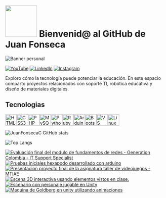 # <img src="https://media0.giphy.com/media/v1.Y2lkPTc5MGI3NjExbTJ6ODduZ2gxcHlpNzlzdzRqYXRhZDY2eTA1OXFpazVjMXg4cnljaiZlcD12MV9pbnRlcm5hbF9naWZfYnlfaWQmY3Q9Zw/EZr27ZbJwmjE9PGyLN/giphy.gif" width="100"/> Bienvenid@ al GitHub de Juan Fonseca

![Banner personal]()

[![YouTube](https://img.shields.io/badge/YouTube-%23FF0000.svg?style=for-the-badge&logo=YouTube&logoColor=white)](https://www.youtube.com/@diegoc19) [![LinkedIn](https://img.shields.io/badge/linkedin-%230077B5.svg?style=for-the-badge&logo=linkedin&logoColor=white)](https://www.linkedin.com/in/diego-fonseca-c/) [![Instagram](https://img.shields.io/badge/Instagram-%23E4405F.svg?style=for-the-badge&logo=Instagram&logoColor=white)]()

Exploro cómo la tecnología puede potenciar la educación. En este espacio comparto proyectos relacionados con soporte TI, robótica educativa y diseño de materiales digitales.

## Tecnologias
<p align="left">
<a href="https://developer.mozilla.org/en-US/docs/Glossary/HTML5" target="_blank" rel="noreferrer"><img src="https://raw.githubusercontent.com/danielcranney/readme-generator/main/public/icons/skills/html5-colored.svg" alt="HTML5" title="HTML5" width="36" height="36" /></a><a href="https://www.w3.org/TR/CSS/#css" target="_blank" rel="noreferrer"><img src="https://raw.githubusercontent.com/danielcranney/readme-generator/main/public/icons/skills/css3-colored.svg" alt="CSS3" title="CSS3" width="36" height="36" /></a><a href="https://www.php.net/" target="_blank" rel="noreferrer"><img src="https://raw.githubusercontent.com/danielcranney/readme-generator/main/public/icons/skills/php-colored.svg" alt="PHP" title="PHP" width="36" height="36" /></a><a href="https://www.mysql.com/" target="_blank" rel="noreferrer"><img src="https://raw.githubusercontent.com/danielcranney/readme-generator/main/public/icons/skills/mysql-colored.svg" alt="MySQL" title="MySQL" width="36" height="36" /></a><a href="https://www.python.org/" target="_blank" rel="noreferrer"><img src="https://raw.githubusercontent.com/danielcranney/readme-generator/main/public/icons/skills/python-colored.svg" alt="Python" title="Python" width="36" height="36" /></a><a href="https://www.ruby-lang.org/en/" target="_blank" rel="noreferrer"><img src="https://raw.githubusercontent.com/danielcranney/readme-generator/main/public/icons/skills/ruby-colored.svg" alt="Ruby" title="Ruby" width="36" height="36" /></a><a href="https://store.arduino.cc/?gclid=Cj0KCQjw2eilBhCCARIsAG0Pf8uueBifykWcsSS4LPESeGQfxGVKJYnzV7bz471XfknQJy_1VINVWM8aAkLtEALw_wcB" target="_blank" rel="noreferrer"><img src="https://raw.githubusercontent.com/danielcranney/readme-generator/main/public/icons/skills/arduino-colored.svg" alt="Arduino" title="Arduino" width="36" height="36" /></a><a href="https://getbootstrap.com/" target="_blank" rel="noreferrer"><img src="https://raw.githubusercontent.com/danielcranney/readme-generator/main/public/icons/skills/bootstrap-colored.svg" alt="Bootstrap" title="Bootstrap" width="36" height="36" /></a><a href="https://code.visualstudio.com/" target="_blank" rel="noreferrer"><img src="https://raw.githubusercontent.com/danielcranney/readme-generator/main/public/icons/skills/visualstudiocode-colored.svg" alt="VS Code" title="VS Code" width="36" height="36" /></a><a href="https://www.linux.org" target="_blank" rel="noreferrer"><img src="https://raw.githubusercontent.com/danielcranney/readme-generator/main/public/icons/skills/linux-colored.svg" alt="Linux" title="Linux" width="36" height="36" /></a>
</p>

![JuanFonsecaC GitHub stats](https://github-readme-stats.vercel.app/api?username=JuanFonsecaC&show_icons=true&theme=dark)


![Top Langs](https://github-readme-stats.vercel.app/api/top-langs/?username=JuanFonsecaC&layout=compact&theme=dark)

<!-- BEGIN YOUTUBE-CARDS -->
[![Evaluación final del modulo de fundamentos de redes - Generation Colombia - IT Support Specialist](https://ytcards.demolab.com/?id=Ymgj4z84e_c&title=Evaluaci%C3%B3n+final+del+modulo+de+fundamentos+de+redes+-+Generation+Colombia+-+IT+Support+Specialist&lang=en&timestamp=1760475540&background_color=%230d1117&title_color=%23ffffff&stats_color=%23dedede&max_title_lines=1&width=250&border_radius=5 "Evaluación final del modulo de fundamentos de redes - Generation Colombia - IT Support Specialist")](https://www.youtube.com/watch?v=Ymgj4z84e_c)
[![Pruebas iniciales hexapodo desarrollado con arduino](https://ytcards.demolab.com/?id=VUPogfuOqpA&title=Pruebas+iniciales+hexapodo+desarrollado+con+arduino&lang=en&timestamp=1688437872&background_color=%230d1117&title_color=%23ffffff&stats_color=%23dedede&max_title_lines=1&width=250&border_radius=5 "Pruebas iniciales hexapodo desarrollado con arduino")](https://www.youtube.com/shorts/VUPogfuOqpA)
[![Presentacion proyecto final de la asignatura taller de videojuegos - MTIAE](https://ytcards.demolab.com/?id=KvQq-B7GpPU&title=Presentacion+proyecto+final+de+la+asignatura+taller+de+videojuegos+-+MTIAE&lang=en&timestamp=1686317742&background_color=%230d1117&title_color=%23ffffff&stats_color=%23dedede&max_title_lines=1&width=250&border_radius=5 "Presentacion proyecto final de la asignatura taller de videojuegos - MTIAE")](https://www.youtube.com/watch?v=KvQq-B7GpPU)
[![Escena 3D interactiva usando elementos vistos en clase.](https://ytcards.demolab.com/?id=RyNCaP05_wg&title=Escena+3D+interactiva+usando+elementos+vistos+en+clase.&lang=en&timestamp=1686107824&background_color=%230d1117&title_color=%23ffffff&stats_color=%23dedede&max_title_lines=1&width=250&border_radius=5 "Escena 3D interactiva usando elementos vistos en clase.")](https://www.youtube.com/watch?v=RyNCaP05_wg)
[![Escenario con personaje jugable en Unity](https://ytcards.demolab.com/?id=KmZDUyJl0QU&title=Escenario+con+personaje+jugable+en+Unity&lang=en&timestamp=1682129374&background_color=%230d1117&title_color=%23ffffff&stats_color=%23dedede&max_title_lines=1&width=250&border_radius=5 "Escenario con personaje jugable en Unity")](https://www.youtube.com/watch?v=KmZDUyJl0QU)
[![Maquina de Goldberg  en unity utilizando animaciones](https://ytcards.demolab.com/?id=oPmjmS5fnSw&title=Maquina+de+Goldberg++en+unity+utilizando+animaciones&lang=en&timestamp=1681704814&background_color=%230d1117&title_color=%23ffffff&stats_color=%23dedede&max_title_lines=1&width=250&border_radius=5 "Maquina de Goldberg  en unity utilizando animaciones")](https://www.youtube.com/watch?v=oPmjmS5fnSw)
<!-- END YOUTUBE-CARDS -->








